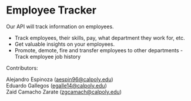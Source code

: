 # Employee Tracker

Our API will track information on employees.
- Track employees, their skills, pay, what department they work for, etc.
- Get valuable insights on your employees.
- Promote, demote, fire and transfer employees to other departments
-Track employee job history


Contributors:

Alejandro Espinoza (aespin96@calpoly.edu)<br>
Eduardo Gallegos (egalle14@calpoly.edu)<br>
Zaid Camacho Zarate (zgcamach@calpoly.edu)<br>

